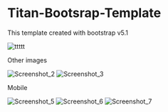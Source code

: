 # Titan-Bootsrap-Template
 This template created with bootstrap v5.1



![ttttt](https://user-images.githubusercontent.com/61758061/159661614-99630d95-15e3-4ebe-b373-118916d778aa.png)


Other images

![Screenshot_2](https://user-images.githubusercontent.com/61758061/159661668-7e482918-5b3b-4bb0-938b-a8468abcdf0c.png)
![Screenshot_3](https://user-images.githubusercontent.com/61758061/159661694-c0ad1145-181e-4fe8-9016-53f7475e2eb3.png)

Mobile 

![Screenshot_5](https://user-images.githubusercontent.com/61758061/159661905-4629474e-3b3d-4a8b-9f37-b57ce8715c17.png)
![Screenshot_6](https://user-images.githubusercontent.com/61758061/159661918-3975e93e-d978-4ef0-aac1-f20949639c7a.png)
![Screenshot_7](https://user-images.githubusercontent.com/61758061/159661927-b9bdf0b3-adbe-45e5-9bdd-07c5b7c9f085.png)
